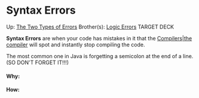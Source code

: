 # Syntax Errors

Up: [The Two Types of Errors](the_two_types_of_errors)
Brother(s): [Logic Errors](logic_errors)
TARGET DECK

**Syntax Errors** are when your code has mistakes in it that the [Compilers|the compiler](compilers|the_compiler) will spot and instantly stop compiling the code.

The most common one in Java is forgetting a semicolon at the end of a line. (SO DON'T FORGET IT!!!)






































#### Why:
#### How:









